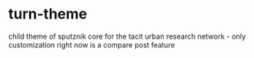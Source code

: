 # turn-theme
child theme of sputznik core for the tacit urban research network - only customization right now is a compare post feature
